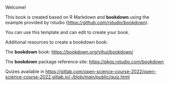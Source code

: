 Welcome! 

This book is created based on R Markdown and **bookdown** using the example provided by rstudio (https://github.com/rstudio/bookdown). 

You can use this template and can edit to create your book. 


Additional resources to create a bookdown book:

The **bookdown** book: https://bookdown.org/yihui/bookdown/

The **bookdown** package reference site: https://pkgs.rstudio.com/bookdown

Quizes available in https://gitlab.com/open-science-course-2022/open-science-course-2022.gitlab.io/-/blob/main/public/quiz.html


